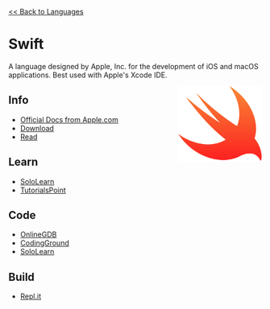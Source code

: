<style>
img {
    height: 150px;
    float: right;
    position: sticky;
    top: 50px;
}
</style>

<a href=".">&lt;&lt; Back to Languages</a>

# Swift
A language designed by Apple, Inc. for the development of iOS and macOS applications.  Best used with Apple's Xcode IDE.

<img src="logos/Swift.png" />

## Info
- [Official Docs from Apple.com](https://developer.apple.com/swift/resources/)
- [Download](https://swift.org/download)
- [Read](https://en.wikipedia.org/wiki/Swift_(programming_language))

## Learn
- [SoloLearn](https://www.sololearn.com/Course/Swift/)
- [TutorialsPoint](https://www.tutorialspoint.com/swift/index.htm)

## Code
- [OnlineGDB](https://www.onlinegdb.com/online_swift_compiler)
- [CodingGround](https://www.tutorialspoint.com/compile_swift_online.php)
- [SoloLearn](https://code.sololearn.com/#swift)

## Build
- [Repl.it](https://repl.it/languages/swift)